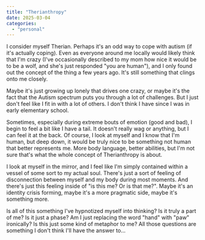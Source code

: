 ```yaml
---
title: "Therianthropy"
date: 2025-03-04
categories: 
  - "personal"
---
```


I consider myself Therian. Perhaps it's an odd way to cope with autism (if it's actually coping). Even as everyone around me locally would likely think that I'm crazy (I've occasionally described to my mom how nice it would be to be a wolf, and she's just responded "you are human"), and I only found out the concept of the thing a few years ago. It's still something that clings onto me closely.

Maybe it's just growing up lonely that drives one crazy, or maybe it's the fact that the Autism spectrum puts you through a lot of challenges. But I just don't feel like I fit in with a lot of others. I don't think I have since I was in early elementary school.

Sometimes, especially during extreme bouts of emotion (good and bad), I begin to feel a bit like I have a tail. It doesn't really wag or anything, but I can feel it at the back. Of course, I look at myself and I know that I'm human, but deep down, it would be truly nice to be something not human that better represents me. More body language, better abilities, but I'm not sure that's what the whole concept of Therianthropy is about.

I look at myself in the mirror, and I feel like I'm simply contained within a vessel of some sort to my actual soul. There's just a sort of feeling of disconnection between myself and my body during most moments. And there's just this feeling inside of "is this me? Or is that me?". Maybe it's an identity crisis forming, maybe it's a more pragmatic side, maybe it's something more.

Is all of this something I've hypnotized myself into thinking? Is it truly a part of me? Is it just a phase? Am I just replacing the word "hand" with "paw" ironically? Is this just some kind of metaphor to me? All those questions are something I don't think I'll have the answer to...
